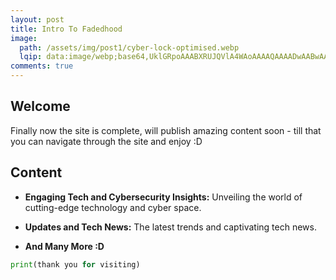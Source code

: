 ```yaml
---
layout: post
title: Intro To Fadedhood
image:
  path: /assets/img/post1/cyber-lock-optimised.webp
  lqip: data:image/webp;base64,UklGRpoAAABXRUJQVlA4WAoAAAAQAAAADwAABwAAQUxQSDIAAAARL0AmbZurmr57yyIiqE8oiG0bejIYEQTgqiDA9vqnsUSI6H+oAERp2HZ65qP/VIAWAFZQOCBCAAAA8AEAnQEqEAAIAAVAfCWkAALp8sF8rgRgAP7o9FDvMCkMde9PK7euH5M1m6VWoDXf2FkP3BqV0ZYbO6NA/VFIAAAA
comments: true
---
```


## Welcome 

Finally now the site is complete, will publish amazing content soon - till that you can navigate through the site and enjoy :D


## Content
* **Engaging Tech and Cybersecurity Insights:** Unveiling the world of cutting-edge technology and cyber space.

* **Updates and Tech News:** The latest trends and captivating tech news.

* **And Many More :D** 


```python
print(thank you for visiting)
```

